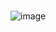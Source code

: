 # 






![image](https://user-images.githubusercontent.com/78390351/179449172-5bafd077-8142-4edc-a900-41660db97871.png)
